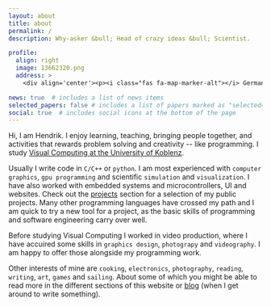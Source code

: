 ```yaml
---
layout: about
title: about
permalink: /
description: Why-asker &bull; Head of crazy ideas &bull; Scientist.

profile:
  align: right
  image: 13662320.png
  address: >
    <div align='center'><p><i class="fas fa-map-marker-alt"></i> Germany</p></div>

news: true  # includes a list of news items
selected_papers: false # includes a list of papers marked as "selected={true}"
social: true  # includes social icons at the bottom of the page
---
```


Hi, I am Hendrik. I enjoy learning, teaching, bringing people together, and activities that rewards problem solving and creativity -- like programming. I study [Visual Computing at the University of Koblenz](https://www.uni-koblenz-landau.de/en/campus-koblenz/fb4/icv?set_language=en).

Usually I write code in `C/C++` or `python`. I am most experienced with `computer graphics`,  `gpu programming` and scientific `simulation` and `visualization`. I have also worked with embedded systems and microcontrollers, UI and websites. Check out the [projects](projects) section for a selection of my public projects. Many other programming languages have crossed my path and I am quick to try a new tool for a project, as the basic skills of programming and software engineering carry over well.

Before studying Visual Computing I worked in video production, where I have accuired some skills in `graphics design`, `photograpy` and `videography`. I am happy to offer those alongside my programming work.

Other interests of mine are `cooking`,  `electronics`,  `photography`,  `reading`,  `writing`,  `art`,  `games` and `sailing`. About some of which you might be able to read more in the different sections of this website or [blog](blog) (when I get around to write something).  
